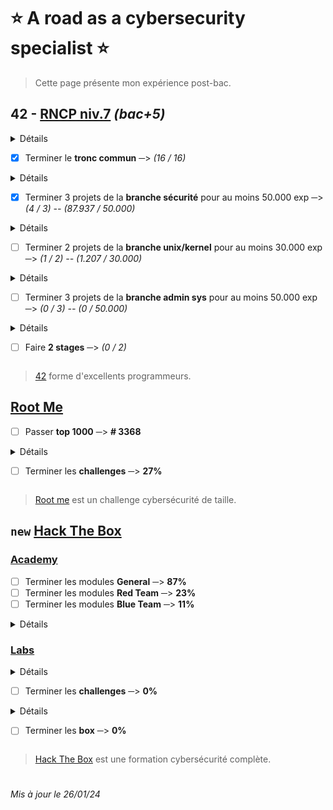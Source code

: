 # :star: A road as a cybersecurity specialist :star:
> Cette page présente mon expérience post-bac.

## 42 - [RNCP niv.7](https://www.francecompetences.fr/recherche/rncp/36137/) *(bac+5)*
<details><summary>Détails
  
- [x] Terminer le **tronc commun** ─> *(16 / 16)*
</summary>

| Nom | Description | Domaine |
|-|-|-|
| [ft_transcendence](https://github.com/Skalyaeve/ft_transcendence) | Application web | Programmation web |
| [Webserv](https://github.com/Skalyaeve/webserv) | Serveur HTTP | Programmation / Web |
| [Inception](https://github.com/Skalyaeve/inception) | Service Wordpress | Admin sys |
| [ft_containers](https://github.com/Skalyaeve/ft_containers) | Conteneurs C++ | Programmation |
| [Modules C++](https://github.com/Skalyaeve/cpp_modules) | Introduction au C++ | Programmation |
| [cub3D](https://github.com/Skalyaeve/cub3d) | Raycaster | Programmation |
| [Net_Practice](https://github.com/Skalyaeve/net_practice) | Introduction au réseau | Network |
| [Minishell](https://github.com/Skalyaeve/minishell) | Simple shell UNIX | Programmation |
| [Philosophers](https://github.com/Skalyaeve/philosophers) | Introduction au multi-threading | Programmation |
| [Pipex](https://github.com/Skalyaeve/pipex) | Simple pipe behavior | Programmation |
| [Push_swap](https://github.com/Skalyaeve/push_swap) | Défi algorithmique | Programmation |
| [So Long](https://github.com/Skalyaeve/so_long) | Jeu en 2D | Programmation |
| [Born2beRoot](https://github.com/Skalyaeve/born2beroot) | Introduction à la virtualisation | Admin sys |
| [ft_printf](https://github.com/Skalyaeve/ft_printf) | Recoder printf | Programmation |
| [Get Next Line](https://github.com/Skalyaeve/get_next_line) | Parser | Programmation |
| [Libft](https://github.com/Skalyaeve/libft) | Quelques fonctions de la libc | Programmation |
</details>

<details><summary>Détails
  
- [x] Terminer 3 projets de la **branche sécurité** pour au moins 50.000 exp ─> *(4 / 3) -- (87.937 / 50.000)*
</summary>

| Nom | Description | Domaine |
|-|-|-|
| [Over Ride](https://github.com/Skalyaeve/over_ride) | Bug Bounty niv.2 | Reverse engineering |
| [Rainfall](https://github.com/Skalyaeve/rainfall) | Bug Bounty niv.1 | Reverse engineering |
| [Snow Crash](https://github.com/Skalyaeve/snow_crash) | Introduction à la cybersécurité à travers un CTF. | Divers |
| [Cybersecurity Piscine](https://github.com/Skalyaeve/cybersecurity_piscine) | Introduction à la cybersécurité à travers divers projets. | Divers |
</details>

<details><summary>Détails

- [ ] Terminer 2 projets de la **branche unix/kernel** pour au moins 30.000 exp ─> *(1 / 2) -- (1.207 / 30.000)*
</summary>

| Nom | Description | Domaine |
|-|-|-|
| [Libasm](https://github.com/Skalyaeve/libasm) | Introduction au langage assembleur | Programmation |
</details>

<details><summary>Détails
  
- [ ] Terminer 3 projets de la **branche admin sys** pour au moins 50.000 exp ─> *(0 / 3) -- (0 / 50.000)*
</summary>
</details>

<details><summary>Détails
  
- [ ] Faire **2 stages** ─> *(0 / 2)*
</summary>
En recherche de stage :)
</details>

> [42](https://42.fr/) forme d'excellents programmeurs.

## [Root Me](https://www.root-me.org/Skalyaeve)
- [ ] Passer **top 1000** ─> **# 3368**
<details><summary>Détails
  
- [ ] Terminer les **challenges** ─> **27%**
</summary>

- [ ] [Programmation](https://www.root-me.org/fr/Challenges/Programmation/) ─> **86%**
- [ ] [App - Système](https://www.root-me.org/fr/Challenges/App-Systeme/) ─> **21%**
- [ ] [App - Script](https://www.root-me.org/fr/Challenges/App-Script/) ─> **78%**
- [ ] [Cracking](https://www.root-me.org/fr/Challenges/Cracking/) ─> **30%**
- [ ] [Réseau](https://www.root-me.org/fr/Challenges/Reseau/) ─> **56%**
- [ ] [Web - Client](https://www.root-me.org/fr/Challenges/Web-Client/) ─> **22%**
- [ ] [Web - Serveur](https://www.root-me.org/fr/Challenges/Web-Serveur/) ─> **23%**
- [ ] [Cryptanalyse](https://www.root-me.org/fr/Challenges/Cryptanalyse/) ─> **25%**
- [ ] [Stéganographie](https://www.root-me.org/fr/Challenges/Steganographie/) ─> **26%**
- [ ] [Forensic](https://www.root-me.org/fr/Challenges/Forensic/) ─> **2%**
- [ ] [Réaliste](https://www.root-me.org/fr/Challenges/Realiste/) ─> **2%**
</details>

> [Root me](https://www.root-me.org) est un challenge cybersécurité de taille.

## `new` [Hack The Box](https://app.hackthebox.com/profile/1772537)
### [Academy](https://academy.hackthebox.com/catalogue)
- [ ] Terminer les modules **General**  ─> **87%**
- [ ] Terminer les modules **Red Team**  ─> **23%**
- [ ] Terminer les modules **Blue Team**  ─> **11%**
<details><summary>Détails</summary>

- [x] [InfoSec Foundations](https://academy.hackthebox.com/path/preview/information-security-foundations) skill path
- [x] [OS Fundamentals](https://academy.hackthebox.com/path/preview/operating-system-fundamentals) skill path
- [x] [Local PrivEsc](https://academy.hackthebox.com/path/preview/local-privilege-escalation) skill path
- [x] [Binary Exploitation](https://academy.hackthebox.com/path/preview/intro-to-binary-exploitation) skill path
- [x] [SOC Analyst Prerequisites](https://academy.hackthebox.com/path/preview/soc-analyst-prerequisites) skill path
- [x] [Basic Toolset](https://academy.hackthebox.com/path/preview/basic-toolset) skill path
- [ ] [Penetration Tester](https://academy.hackthebox.com/path/preview/penetration-tester) job role path ─> **43%**
- [ ] [Bug Bounty Hunter](https://academy.hackthebox.com/path/preview/bug-bounty-hunter) job role path ─> **47%**
- [ ] [SOC Analyst](https://academy.hackthebox.com/path/preview/soc-analyst) job role path ─> **27%**
</details>

### [Labs](https://www.hackthebox.com/hacker/hacking-labs)
<details><summary>Détails

- [ ] Terminer les **challenges** ─> **0%**
</summary>

- [ ] **Reversing** ─> **2%**
- [ ] **Web** ─> **0%**
- [ ] **Mobile** ─> **0%**
- [ ] **Pwn** ─> **1%**
- [ ] **GamePwn** ─> **0%**
- [ ] **Misc** ─> **0%**
- [ ] **Crypto** ─> **1%**
- [ ] **Forensics** ─> **0%**
- [ ] **OSINT** ─> **0%**
- [ ] **Hardware** ─> **0%**
- [ ] **Blockchain** ─> **0%**
</details>

<details><summary>Détails
  
- [ ] Terminer les **box** ─> **0%**
</summary>

- [ ] **Linux** ─> **0%**
- [ ] **Windows** ─> **1%**
- [ ] **Android** ─> **0%**
- [ ] **OpenBSD** ─> **0%**
- [ ] **FreeBSD** ─> **0%**
- [ ] **Solaris** ─> **0%**
- [ ] **Other** ─> **0%**
</details>

> [Hack The Box](https://www.hackthebox.com/) est une formation cybersécurité complète.
#
*Mis à jour le 26/01/24*

